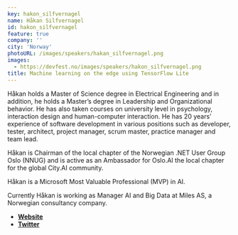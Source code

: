 ```yaml
---
key: hakon_silfvernagel
name: Håkan Silfvernagel
id: hakon_silfvernagel
feature: true
company: ''
city: 'Norway'
photoURL: /images/speakers/hakan_silfvernagel.png
images:
  - https://devfest.no/images/speakers/hakon_silfvernagel.png
title: Machine learning on the edge using TensorFlow Lite
---
```


Håkan holds a Master of Science degree in Electrical Engineering and in addition, he holds a Master’s degree in Leadership and Organizational behavior. He has also taken courses on university level in psychology, interaction design and human-computer interaction. He has 20 years’ experience of software development in various positions such as developer, tester, architect, project manager, scrum master, practice manager and team lead. 

Håkan is Chairman of the local chapter of the Norwegian .NET User Group Oslo (NNUG) and is active as an Ambassador for Oslo.AI the local chapter for the global City.AI community. 

Håkan is a Microsoft Most Valuable Professional (MVP) in AI. 

Currently Håkan is working as Manager AI and Big Data at Miles AS, a Norwegian consultancy company.


* **[Website](https://sessionize.com/hakan-silfvernagel/)**
* **[Twitter](https://twitter.com/agrevlis)**